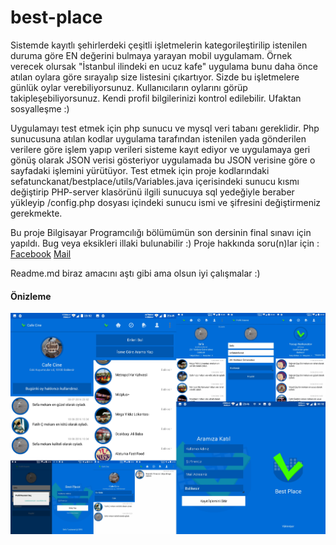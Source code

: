 # best-place

Sistemde kayıtlı şehirlerdeki çeşitli işletmelerin kategorileştirilip istenilen duruma göre EN değerini bulmaya yarayan mobil uygulamam.
Örnek verecek olursak "İstanbul ilindeki en ucuz kafe" uygulama bunu daha önce atılan oylara göre sırayalıp size listesini çıkartıyor.
Sizde bu işletmelere günlük oylar verebiliyorsunuz. Kullanıcıların oylarını görüp takipleşebiliyorsunuz. Kendi profil bilgilerinizi kontrol edilebilir. Ufaktan sosyalleşme :)

Uygulamayı test etmek için php sunucu ve mysql veri tabanı gereklidir.
Php sunucusuna atılan kodlar uygulama tarafından istenilen yada gönderilen verilere göre işlem yapıp verileri sisteme kayıt ediyor ve uygulamaya geri gönüş olarak JSON verisi gösteriyor uygulamada bu JSON verisine göre o sayfadaki işlemini yürütüyor.
Test etmek için proje kodlarındaki 
  sefatunckanat/bestplace/utils/Variables.java
içerisindeki sunucu kısmı değiştirip PHP-server klasörünü ilgili sunucuya sql yedeğiyle beraber yükleyip 
  /config.php 
dosyası içindeki sunucu ismi ve şifresini değiştirmeniz gerekmekte.

Bu proje Bilgisayar Programcılığı bölümümün son dersinin final sınavı için yapıldı. Bug veya eksikleri illaki bulunabilir :)
Proje hakkında soru(n)lar için :
  [Facebook](https://www.facebook.com/sefatunckanat73)
  [Mail](mailto:sefatunckanat73@gmail.com)
  
Readme.md biraz amacını aştı gibi ama olsun iyi çalışmalar :)

#### Önizleme
![alt tag](https://raw.githubusercontent.com/sefatunckanat/best-place/branch/img-git/previews.jpg)

